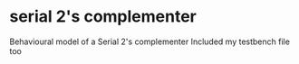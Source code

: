 # serial 2's complementer
Behavioural model of a Serial 2's complementer
Included my testbench file too
